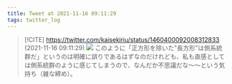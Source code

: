 ```yaml
---
title: Tweet at 2021-11-16 09:11:29
tags: twitter_log
---
```


> [!CITE] https://twitter.com/kaisekiriu/status/1460400092008312833 (2021-11-16 09:11:29)
> ![](https://twitter.com/kaisekiriu/status/1460400092008312833)
> このように「正方形を除いた"長方形"は側系統群だ」というのは明確に誤りであるはずなのだけれども、私も直感としては側系統群のように感じてしまうので、なんだか不思議だな〜〜という気持ち（雑な締め）。
